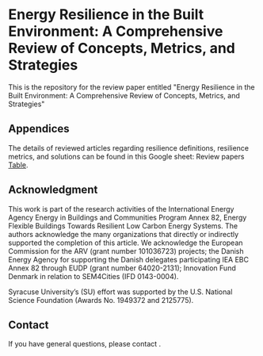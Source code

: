 # Energy Resilience in the Built Environment: A Comprehensive Review of Concepts, Metrics, and Strategies
This is the repository for the review paper entitled "Energy Resilience in the Built Environment: A Comprehensive Review of Concepts, Metrics, and Strategies"
## Appendices
The details of reviewed articles regarding resilience definitions, resilience metrics, and solutions can be found in this Google sheet:
Review papers [Table](https://docs.google.com/spreadsheets/d/1WQwB7S_73tbPcRKINRP0bgsMI_w34e96/edit#gid=179723648).
## Acknowledgment
This work is part of the research activities of the International Energy Agency Energy in Buildings and Communities Program Annex 82, Energy Flexible Buildings Towards Resilient Low Carbon Energy Systems. The authors acknowledge the many organizations that directly or indirectly supported the completion of this article. We acknowledge the European Commission for the ARV (grant number 101036723) projects; the Danish Energy Agency for supporting the Danish delegates participating IEA EBC Annex 82 through EUDP (grant number 64020-2131); Innovation Fund Denmark in relation to SEM4Cities (IFD 0143-0004).

Syracuse University’s (SU) effort was supported by the U.S. National Science Foundation (Awards No. 1949372 and 2125775).

## Contact
If you have general questions, please contact []().
